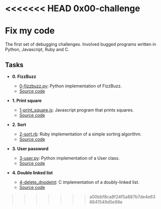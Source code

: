 <<<<<<< HEAD
0x00-challenge
=======
# Fix my code

The first set of debugging challenges. Involved bugged programs written in
Python, Javascript, Ruby and C.

## Tasks

* **0. FizzBuzz**
  * [0-fizzbuzz.py](./0-fizzbuzz.py): Python implementation of FizzBuzz.
  * [Source code](https://github.com/holbertonschool/0x00-Fix_My_Code_Challenge/blob/master/0-fizzbuzz.py)

* **1. Print square**
  * [1-print_square.js](./1-print_square.js): Javascript program that prints squares.
  * [Source code](https://github.com/holbertonschool/0x00-Fix_My_Code_Challenge/blob/master/1-print_square.js)

* **2. Sort**
  * [2-sort.rb](./2-sort.rb): Ruby implementation of a simple sorting algorithm.
  * [Source code](https://github.com/holbertonschool/0x00-Fix_My_Code_Challenge/blob/master/2-sort.rb)

* **3. User password**
  * [3-user.py](./3-user.py ): Python implementation of a User class.
  * [Source code](https://github.com/holbertonschool/0x00-Fix_My_Code_Challenge/blob/master/3-user.py)

* **4. Double linked list**
  * [4-delete_dnodeint](./4-delete_dnodeint/): C implementation of a
doubly-linked list.
  * [Source code](https://github.com/holbertonschool/0x00-Fix_My_Code_Challenge/tree/master/4-delete_dnodeint)
>>>>>>> a00bbf8ca8f24f5a887b7de4e636641549d5e98e
